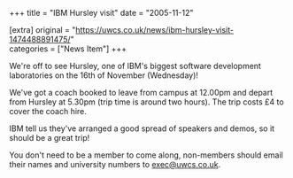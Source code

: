 +++
title = "IBM Hursley visit"
date = "2005-11-12"

[extra]
original = "https://uwcs.co.uk/news/ibm-hursley-visit-1474488891475/"    
categories = ["News Item"]
+++

We're off to see Hursley, one of IBM's biggest software development laboratories on the 16th of November (Wednesday)\!

We've got a coach booked to leave from campus at 12.00pm and depart from Hursley at 5.30pm (trip time is around two hours). The trip costs £4 to cover the coach hire.

IBM tell us they've arranged a good spread of speakers and demos, so it should be a great trip\!

You don't need to be a member to come along, non-members should email their names and university numbers to exec@uwcs.co.uk.

